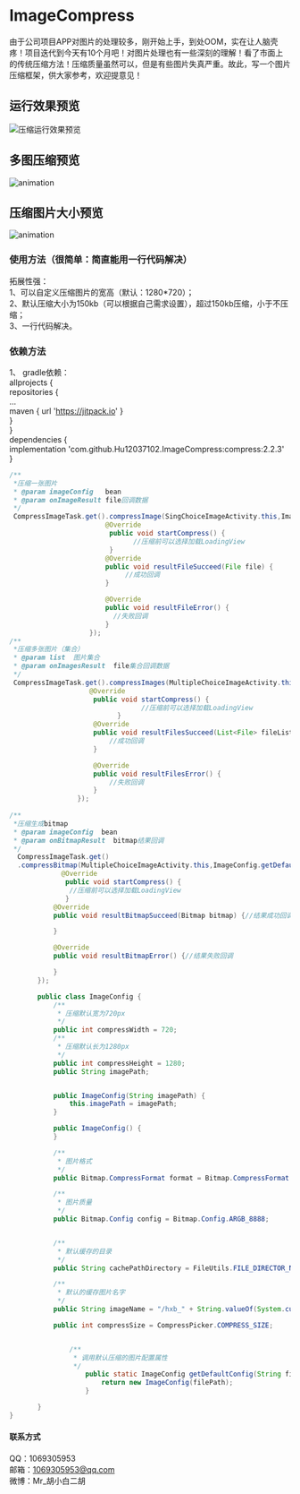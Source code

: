 # ImageCompress
由于公司项目APP对图片的处理较多，刚开始上手，到处OOM，实在让人脑壳疼！项目迭代到今天有10个月吧！对图片处理也有一些深刻的理解！看了市面上的传统压缩方法！压缩质量虽然可以，但是有些图片失真严重。故此，写一个图片压缩框架，供大家参考，欢迎提意见！
## 运行效果预览
![压缩运行效果预览](./preview.jpg)
## 多图压缩预览
![animation](./multiple_compress_image.gif)
## 压缩图片大小预览
![animation](./compress_image_size.gif)
### 使用方法（很简单：简直能用一行代码解决）
拓展性强：
</br>1、可以自定义压缩图片的宽高（默认：1280*720）；
</br>2、默认压缩大小为150kb（可以根据自己需求设置），超过150kb压缩，小于不压缩；
</br>3、一行代码解决。
### 依赖方法
1、 gradle依赖：
</br>allprojects {
		</br>repositories {
			</br>...
			</br>maven { url 'https://jitpack.io' }
		</br>}
	</br>}
  </br>
  dependencies {
	      </br> implementation 'com.github.Hu12037102.ImageCompress:compress:2.2.3'
	</br>}
	
```java
/**
 *压缩一张图片
 * @param imageConfig   bean
 * @param onImageResult file回调数据
 */
 CompressImageTask.get().compressImage(SingChoiceImageActivity.this,ImageConfig.getDefaultConfig(mImageFile.getAbsolutePath()), new CompressImageTask.OnImageResult() {
                        @Override
                         public void startCompress() {
                               //压缩前可以选择加载LoadingView
                         }
                        @Override
                        public void resultFileSucceed(File file) {
                             //成功回调
                        }

                        @Override
                        public void resultFileError() {
                          //失败回调
                        }
                    });
/**
 *压缩多张图片（集合）
 * @param list  图片集合
 * @param onImagesResult  file集合回调数据
 */
 CompressImageTask.get().compressImages(MultipleChoiceImageActivity.this, data, new CompressImageTask.OnImagesResult() {
                    @Override
                     public void startCompress() {
                                 //压缩前可以选择加载LoadingView
                           }
                     @Override
                     public void resultFilesSucceed(List<File> fileList) {
                         //成功回调
                     }

                     @Override
                     public void resultFilesError() {
                         //失败回调
                     }
                 });
        
/**
 *压缩生成bitmap
 * @param imageConfig  bean
 * @param onBitmapResult  bitmap结果回调
 */
  CompressImageTask.get()
  .compressBitmap(MultipleChoiceImageActivity.this,ImageConfig.getDefaultConfig(mImageFile.getAbsolutePath()), new CompressImageTask.OnBitmapResult() {
             @Override
              public void startCompress() {
               //压缩前可以选择加载LoadingView
              }
           @Override
           public void resultBitmapSucceed(Bitmap bitmap) {//结果成功回调

           }

           @Override
           public void resultBitmapError() {//结果失败回调

           }
       });

       public class ImageConfig {
           /**
            * 压缩默认宽为720px
            */
           public int compressWidth = 720;
           /**
            * 压缩默认长为1280px
            */
           public int compressHeight = 1280;
           public String imagePath;


           public ImageConfig(String imagePath) {
               this.imagePath = imagePath;
           }

           public ImageConfig() {
           }

           /**
            * 图片格式
            */
           public Bitmap.CompressFormat format = Bitmap.CompressFormat.JPEG;

           /**
            * 图片质量
            */
           public Bitmap.Config config = Bitmap.Config.ARGB_8888;


           /**
            * 默认缓存的目录
            */
           public String cachePathDirectory = FileUtils.FILE_DIRECTOR_NAME;

           /**
            * 默认的缓存图片名字
            */
           public String imageName = "/hxb_" + String.valueOf(System.currentTimeMillis()) + UUID.randomUUID().toString().replaceAll("-", "").trim() + ".jpg";

           public int compressSize = CompressPicker.COMPRESS_SIZE;


               /**
                * 调用默认压缩的图片配置属性
                */
                   public static ImageConfig getDefaultConfig(String filePath){
                       return new ImageConfig(filePath);
                   }

       }
}
```
#### 联系方式
QQ：1069305953
</br>邮箱：1069305953@qq.com
</br>微博：Mr_胡小白二胡

